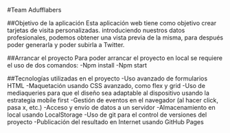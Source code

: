 #Team Adufflabers

##Objetivo de la aplicación 
Esta aplicación web tiene como objetivo crear tarjetas de visita personalizadas. introduciendo nuestros datos profesionales, podemos obtener una vista previa de la misma, para después poder generarla y poder subirla a Twitter. 

##Arrancar el proyecto
Para poder arrancar el proyecto en local se requiere el uso de dos comandos:
-Npm install 
-Npm start

##Tecnologías utilizadas en el proyecto 
-Uso avanzado de formularios HTML
-Maquetación usando CSS avanzado, como flex y grid
-Uso de mediaqueries para que el diseño sea adaptable al dispositivo usando la estrategia mobile first
-Gestión de eventos en el navegador (al hacer click, pasa x, etc.)
-Acceso y envío de datos a un servidor
-Almacenamiento en local usando LocalStorage
-Uso de git para el control de versiones del proyecto
-Publicación del resultado en Internet usando GitHub Pages
